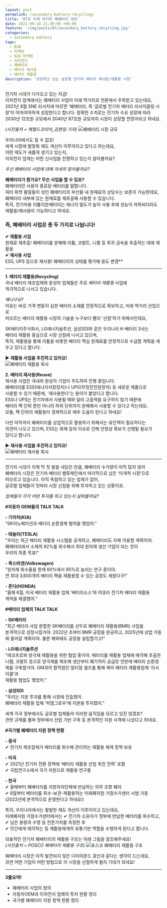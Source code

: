 ```yaml
---
layout: post
permalink: /secondary-battery-recycling/
title: '87조 미래 먹거리 폐배터리 대전'
date: 2021-09-18 21:30:00 +09:00
feature: '/img/posts/07/secondary_battery_recycling.jpg'
categories:
  - secondary battery
tags:
  - B2B
  - 마케팅
  - b2b 마케팅
  - 이차전지
  - 폐배터리
  - 배터리 재사용
  - 배터리 재활용
description: '성장하고 있는 글로벌 전기차 배터리 재사용/재활용 시장'
---
```

전기차 시대가 다가오고 있는 지금!   
이차전지 업계에서는 폐배터리 사업이 미래 먹거리로 언론에서 주목받고 있는데요,   
2021년 8월 SNE 리서치에 따르면 '폐배터리, 즉 ‘글로벌 전기차 배터리 리사이클링 시장’이 어마어마하게 성장한다고 합니다. 정확한 수치로는 전기차 수요 성장에 따라   
2030년 12조원 규모에서 2040년 87조원 규모까지 시장이 성장할 전망이라고 하네요.   

_(사진출처 = 헤럴드코리아_김현일 기자)_
![폐배터리 시장 규모](/img/posts/07/secondary_battery_recycling_market.jfif)

우리나라에서도 질 수 없죠!   
세계 시장에 발맞춰 제도 개선이 이루어지고 있다고 하는데요,    
어떤 제도가 새롭게 생기고 있는지,    
이차전지 업계는 어떤 신사업을 진행하고 있는지 알아볼까요?   

_우선 폐배터리 사업에 대해 자세히 알아볼까요?_    

**폐배터리가 뭔가요? 무슨 사업을 할 수 있죠?**    
폐배터리란 사용이 종료된 배터리를 말합니다.   
여러 화학 물질들이 섞인 폐배터리의 부산물 내 원재료의 상당수는 보존이 가능한데요,    
폐배터리 내부에 있는 원재료를 재추출해 사용할 수 있습니다.   
특히, 전기차용 리튬이온배터리는 에너지 밀도가 높아 사용 후에 성능이 저하되더라도   
재활용/재사용이 가능하다고 하네요.    

### 즉, 폐배터리 사업은 총 두 가지로 나뉩니다! ###   
**✔ 재활용 사업**   
원재료 재추출! 폐배터리를 분해해 리튬, 코발트, 니켈 등 희귀 금속을 추출하는 데에 재활용  
**✔ 재사용 사업**   
ESS, UPS 등으로 재사용! 폐배터리의 상태를 평가해 용도 변경**    

----------------------------------------------------------------------

**1. 배터리 재활용(Recycling)**   
국내 배터리 제조업체와 완성차 업체들은 주로 _배터리 재활용_ 사업에    
적극적으로 나서고 있습니다.   

_왜냐구요?_   
이유는 바로 가격 변동이 심한 배터리 소재를 안정적으로 확보하고, 미래 먹거리 산업으로    
떠오르는 배터리 재활용 시장의 기술을 누구보다 빨리 '선점'하기 위해서인데요,   

SK배터리주식회사, LG에너지솔루션, 삼성SDI와 같은 우리나라 K-배터리 3사는   
배터리 재활용 중심으로 시장 선점에 나서고 있으며,   
특히, 재활용을 통해 리튬을 비롯한 배터리 핵심 원재료를 안정적으로 수급할 계획을 세우고 있다고 합니다.   

**▶ 재활용 사업을 추진하고 있어요!**   
![폐배터리 재활용 회사](/img/posts/07/secondary_battery_recycling_company.jpg)   


**2. 배터리 재사용(Reuse)**   
재사용 사업은 국내외 완성차 기업이 주도하여 진행 중입니다.   
폐배터리를 ESS(에너지저장장치)나 UPS(무정전전원장치) 등 새로운 제품으로    
사용할 수 있기 때문에, '재사용한다'는 용어가 붙었다고 합니다.   
ESS나 UPS는 전기차에서 사용될 때와 달리 고출력을 요구하지 않기 때문에    
배터리 팩 단위 뿐만 아니라 하위 단위까지 분해해서 사용할 수 있다고 하는데요,   
모듈, 팩 단위의 재활용이 경제적으로 매우 도움이 된다고 하네요!   

다만 아직까지 폐배터리를 상업적으로 활용하기 위해서는 유인책이 필요하다는    
의견이 나오고 있으며, ESS는 화재 등의 이슈로 인해 안정성 확보가 선행될 필요가    
있다고 합니다.   

**▶ 재사용 사업을 추진하고 있어요!**   
![폐배터리 재사용 회사](/img/posts/07/secondary_battery_reuse_company.jpg)

-------------------------------------------------------------

전기차 시대가 이제 막 첫 발을 내딛은 만큼, 폐배터리 수거량이 아직 많지 않아   
폐배터리 시장은 전기차 배터리 밸류체인에서 마지막으로 남은 ‘미개척 시장’으로    
떠오르고 있습니다. 아직 독점하고 있는 업체가 없어,    
글로벌 업체들이 잇따라 시장 선점을 위해 투자하고 있는 상황이죠.   

_업체들이 각각 어떤 투자를 하고 있는지 살펴볼까요?_    


**#자동차 OEM들의 TALK TALK**   

**- 기아차(KIA)**    
"SK이노베이션과 배터리 순환경제 협약을 맺었어."   

**- 테슬라(TESLA)**    
"우리는 최근 배터리 재활용 시스템을 공개하고, 폐배터리도 자체 이용할 계획이야.   
폐배터리에서 소재의 92%를 회수해서 최대 원자재 생산 기업이 되는 것이    
우리의 최종 목표!"   

**- 폭스바겐(Volkswagen)**   
"원자재 회수율을 현재 60%에서 95%로 늘리는 연구 중이야.   
연 최대 3,600개의 배터리 팩을 재활용할 수 있는 공장도 세웠다구!"    

**- 혼다(HONDA)**    
"올해 6월, 미국 배터리 재활용 업체 ‘배터리소스’와 어큐라 전기차 배터리 재활용   
계약을 체결했어."    

**#배터리 업체의 TALK TALK**    

**- SK배터리**   
 "최근 배터리 사업 분할한 SK배터리를 선두로 폐배터리 재활용(BMR) 사업을     
 본격적으로 성장시킬거야. 2022년 초부터 BMR 공장을 완공하고, 2025년에 상업 가동에 들어갈 계획이야. 물론 해외에도 공장을 설립할거고!"   

**- LG에너지솔루션**    
 "에코프로와 양극재 재활용을 위한 협업 중이야. 배터리를 재활용 업체에 매각해 추출한    
 니켈, 코발트 등으로 양극재를 제조해 생산부터 폐기까지 공급망 전반에 배터리 순환경제를 구축할거야. GM과의 합작법인 얼티엄 셀즈를 통해 북미 배터리 재활용업체 ‘리사이클’과    
 재활용 협업도 맺었어."   

**- 삼성SDI**   
 "우리는 지분 투자를 통해 시장에 진출했어.   
  폐배터리 재활용 업체 ‘피엠그로우’에 지분을 투자했지."    

세계 각국 정부에서도 글로벌 업체들의 이러한 움직임을 모르고 있진 않겠죠?   
관련 규제를 풀며 정부에서 산업 기반 구축 등 본격적인 지원 사격에 나섰다고 하네요.    


**#국가별 폐배터리 지원 정책 현황**   

**- 중국**   
 ✔ 전기차 제조업체가 배터리를 회수해 관리하는 재활용 체계 정책 보유    

**- 미국**   
 ✔ 2021년 전기차 전환 정책에 ‘배터리 재활용 산업 촉진 전략’ 포함    
✔ 국립연구소에서 국가 차원으로 재활용 연구중   

**- 한국**    
 ✔ 올해부터 폐배터리를 지방자치단체에 반납하는 의무 조항 폐지   
✔ 8월부터 배터리를 회수-보관-재활용하는 미래폐자원 거점수거센터 시범 가동    
(2022년에 본격적으로 운영한다고 하네요!)    

특히, 우리나라에서는 활발한 제도 개선이 이루어지고 있는데요,   
미래폐자원 거점수거센터에서는
✔ 전기차 소유자가 정부에 반납한 배터리를 회수하고,   
✔ 남은 용량과 수명 등 잔존가치를 측정한 후    
✔ 민간에게 매각하는 등 재활용체계의 유통기반 역할을 수행하게 된다고 합니다.   

대표적인 전기차 폐배터리의 재활용 구조는 아래 그림을 참조해주세요!    
_(사진출처 = POSCO 폐배터리 재활용 구조)_
![포스코 폐배터리 재활용 구조](/img/posts/07/secondary_battery_recycling_POSCO.jfif)

폐배터리 시장은 아직 발견되지 않은 다이아몬드 광산과 같다는 생각이 드는데요,   
과연 어떤 기업이 어떤 방법으로 이 시장을 선점하게 될지 기대가 되네요!   

--------------------------------------------------------

**3줄요약!**
+ 폐배터리 사업의 정의   
+ 자동차OEM과 이차전지 업체의 투자 현황 정리   
+ 국가별 폐배터리 지원 정책 현황 정리    
